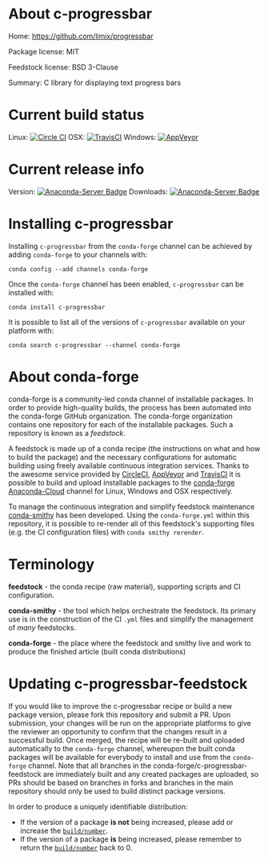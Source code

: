 About c-progressbar
===================

Home: https://github.com/limix/progressbar

Package license: MIT

Feedstock license: BSD 3-Clause

Summary: C library for displaying text progress bars



Current build status
====================

Linux: [![Circle CI](https://circleci.com/gh/conda-forge/c-progressbar-feedstock.svg?style=shield)](https://circleci.com/gh/conda-forge/c-progressbar-feedstock)
OSX: [![TravisCI](https://travis-ci.org/conda-forge/c-progressbar-feedstock.svg?branch=master)](https://travis-ci.org/conda-forge/c-progressbar-feedstock)
Windows: [![AppVeyor](https://ci.appveyor.com/api/projects/status/github/conda-forge/c-progressbar-feedstock?svg=True)](https://ci.appveyor.com/project/conda-forge/c-progressbar-feedstock/branch/master)

Current release info
====================
Version: [![Anaconda-Server Badge](https://anaconda.org/conda-forge/c-progressbar/badges/version.svg)](https://anaconda.org/conda-forge/c-progressbar)
Downloads: [![Anaconda-Server Badge](https://anaconda.org/conda-forge/c-progressbar/badges/downloads.svg)](https://anaconda.org/conda-forge/c-progressbar)

Installing c-progressbar
========================

Installing `c-progressbar` from the `conda-forge` channel can be achieved by adding `conda-forge` to your channels with:

```
conda config --add channels conda-forge
```

Once the `conda-forge` channel has been enabled, `c-progressbar` can be installed with:

```
conda install c-progressbar
```

It is possible to list all of the versions of `c-progressbar` available on your platform with:

```
conda search c-progressbar --channel conda-forge
```


About conda-forge
=================

conda-forge is a community-led conda channel of installable packages.
In order to provide high-quality builds, the process has been automated into the
conda-forge GitHub organization. The conda-forge organization contains one repository
for each of the installable packages. Such a repository is known as a *feedstock*.

A feedstock is made up of a conda recipe (the instructions on what and how to build
the package) and the necessary configurations for automatic building using freely
available continuous integration services. Thanks to the awesome service provided by
[CircleCI](https://circleci.com/), [AppVeyor](http://www.appveyor.com/)
and [TravisCI](https://travis-ci.org/) it is possible to build and upload installable
packages to the [conda-forge](https://anaconda.org/conda-forge)
[Anaconda-Cloud](http://docs.anaconda.org/) channel for Linux, Windows and OSX respectively.

To manage the continuous integration and simplify feedstock maintenance
[conda-smithy](http://github.com/conda-forge/conda-smithy) has been developed.
Using the ``conda-forge.yml`` within this repository, it is possible to re-render all of
this feedstock's supporting files (e.g. the CI configuration files) with ``conda smithy rerender``.


Terminology
===========

**feedstock** - the conda recipe (raw material), supporting scripts and CI configuration.

**conda-smithy** - the tool which helps orchestrate the feedstock.
                   Its primary use is in the construction of the CI ``.yml`` files
                   and simplify the management of *many* feedstocks.

**conda-forge** - the place where the feedstock and smithy live and work to
                  produce the finished article (built conda distributions)


Updating c-progressbar-feedstock
================================

If you would like to improve the c-progressbar recipe or build a new
package version, please fork this repository and submit a PR. Upon submission,
your changes will be run on the appropriate platforms to give the reviewer an
opportunity to confirm that the changes result in a successful build. Once
merged, the recipe will be re-built and uploaded automatically to the
`conda-forge` channel, whereupon the built conda packages will be available for
everybody to install and use from the `conda-forge` channel.
Note that all branches in the conda-forge/c-progressbar-feedstock are
immediately built and any created packages are uploaded, so PRs should be based
on branches in forks and branches in the main repository should only be used to
build distinct package versions.

In order to produce a uniquely identifiable distribution:
 * If the version of a package **is not** being increased, please add or increase
   the [``build/number``](http://conda.pydata.org/docs/building/meta-yaml.html#build-number-and-string).
 * If the version of a package **is** being increased, please remember to return
   the [``build/number``](http://conda.pydata.org/docs/building/meta-yaml.html#build-number-and-string)
   back to 0.
